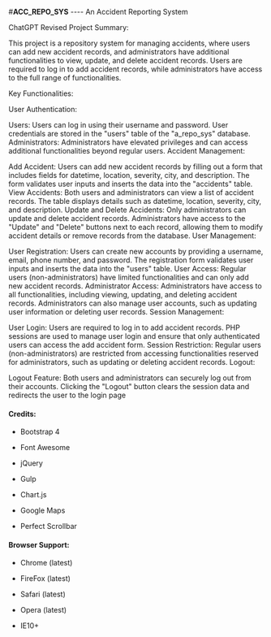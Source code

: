 #**ACC_REPO_SYS** ---- An Accident Reporting System 

ChatGPT
Revised Project Summary:

This project is a repository system for managing accidents, where users can add new accident records, and administrators have additional functionalities to view, update, and delete accident records. Users are required to log in to add accident records, while administrators have access to the full range of functionalities.

Key Functionalities:

User Authentication:

Users: Users can log in using their username and password. User credentials are stored in the "users" table of the "a_repo_sys" database.
Administrators: Administrators have elevated privileges and can access additional functionalities beyond regular users.
Accident Management:

Add Accident: Users can add new accident records by filling out a form that includes fields for datetime, location, severity, city, and description. The form validates user inputs and inserts the data into the "accidents" table.
View Accidents: Both users and administrators can view a list of accident records. The table displays details such as datetime, location, severity, city, and description.
Update and Delete Accidents: Only administrators can update and delete accident records. Administrators have access to the "Update" and "Delete" buttons next to each record, allowing them to modify accident details or remove records from the database.
User Management:

User Registration: Users can create new accounts by providing a username, email, phone number, and password. The registration form validates user inputs and inserts the data into the "users" table.
User Access: Regular users (non-administrators) have limited functionalities and can only add new accident records.
Administrator Access: Administrators have access to all functionalities, including viewing, updating, and deleting accident records. Administrators can also manage user accounts, such as updating user information or deleting user records.
Session Management:

User Login: Users are required to log in to add accident records. PHP sessions are used to manage user login and ensure that only authenticated users can access the add accident form.
Session Restriction: Regular users (non-administrators) are restricted from accessing functionalities reserved for administrators, such as updating or deleting accident records.
Logout:

Logout Feature: Both users and administrators can securely log out from their accounts. Clicking the "Logout" button clears the session data and redirects the user to the login page

#### Credits:

- Bootstrap 4
  
- Font Awesome
  
- jQuery
  
- Gulp
  
- Chart.js
  
- Google Maps
  
- Perfect Scrollbar



#### Browser Support:

- Chrome (latest)
  
- FireFox (latest)
  
- Safari (latest)

- Opera (latest)

- IE10+


